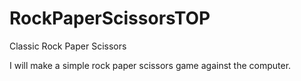 # RockPaperScissorsTOP
Classic Rock Paper Scissors

I will make a simple rock paper scissors game against the computer.

